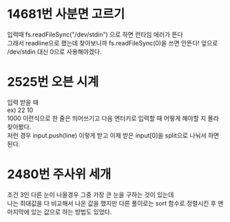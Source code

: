 # 14681번 사분면 고르기

입력때 fs.readFileSync("/dev/stdin") 으로 하면 런타임 에러가 뜬다  
그래서 readline으로 했는데 찾아보니까 fs.readFileSync(0)을 쓰면 안뜬다! 앞으로 /dev/stdin 대신 0으로 사용해야겠다.

# 2525번 오븐 시계

입력 받을 때  
ex) 22 10  
1000 이런식으로 한 줄은 띄어쓰기고 다음 엔터키로 입력할 때 어떻게 해야할 지 몰라 찾아봤다.  
저런 경우 input.push(line) 이렇게 받고 이제 받은 input[0]을 split으로 나눠서 하면 된다.

# 2480번 주사위 세개

조건 3인 다른 눈이 나올경우 그중 가장 큰 눈을 구하는 것이 있는데  
나는 최대값을 다 비교해서 나온 값을 했지만 다른 풀이로는 sort 함수로 정렬시킨 후 맨 마지막에 있는 값으로 하는 방법도 있었다.
